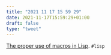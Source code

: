 ```yaml
---
title: "2021 11 17 15 59 29"
date: 2021-11-17T15:59:29+01:00
draft: false
type: "tweet"
---
```

[The proper use of macros in Lisp](https://www.tfeb.org/fragments/2021/11/11/the-proper-use-of-macros-in-lisp/). `#lisp`
